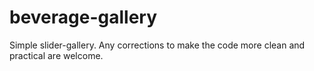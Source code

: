 # beverage-gallery
Simple slider-gallery. Any corrections to make the code more clean and practical are welcome.
